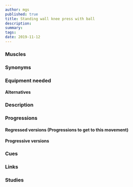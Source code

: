 ```yaml
---
author: mgs
published: true
title: Standing wall knee press with ball
description: 
summary: 
tags: 
date: 2019-11-12
---
```

### Muscles
### Synonyms
### Equipment needed
#### Alternatives
### Description
### Progressions
#### Regressed versions (Progressions to get to this movement)
#### Progressive versions
### Cues
### Links
### Studies
<!--stackedit_data:
eyJoaXN0b3J5IjpbOTM3MTI2MjA1XX0=
-->